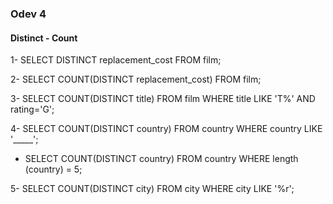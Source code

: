 ### Odev 4 
#### Distinct - Count

1-
SELECT DISTINCT replacement_cost FROM film;

2-
SELECT COUNT(DISTINCT replacement_cost) FROM film;

3-
SELECT COUNT(DISTINCT title) FROM film
WHERE title LIKE 'T%' AND rating='G';

4-
SELECT COUNT(DISTINCT country) FROM country
WHERE country LIKE '_____';

- SELECT COUNT(DISTINCT country) FROM country
  WHERE length (country) = 5; 

5-
SELECT COUNT(DISTINCT city) FROM city
WHERE city LIKE '%r';
